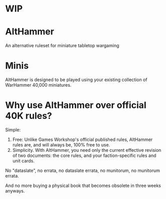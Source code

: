 # **WIP**
# AltHammer
An alternative ruleset for miniature tabletop wargaming

# Minis
AltHammer is designed to be played using your existing collection of WarHammer 40,000 miniatures.

# Why use AltHammer over official 40K rules?
Simple:
1. Free: Unlike Games Workshop's official published rules, AltHammer rules are, and will always be, 100% free to use.
2. Simplicity. With AltHammer, you need only the current effective revision of two documents: the core rules, and your faction-specific rules and unit cards.

No "dataslate", no errata, no dataslate errata, no munitorum, no munitorum errata.

And no more buying a physical book that becomes obsolete in three weeks anyways.
